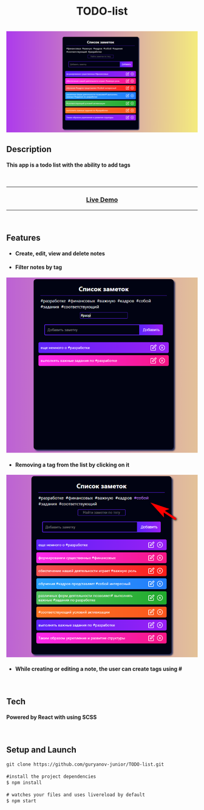 <h1 align="center">TODO-list</h1>

</br>

<img src="./readme_assets/main.png">

</br>

## Description

#### This app is a todo list with the ability to add tags

</br>

---

### <p align="center"><a  href="https://gracious-torvalds-890dc4.netlify.app/">Live Demo</a></p>

---

</br>

## Features

- #### Create, edit, view and delete notes

- #### Filter notes by tag

<img src="./readme_assets/filter.png">

- #### Removing a tag from the list by clicking on it

<img src="./readme_assets/delete.png">

- #### While creating or editing a note, the user can create tags using **#**

</br>

## Tech

#### Powered by **React** with using **SCSS**

</br>

## Setup and Launch

```
git clone https://github.com/guryanov-junior/TODO-list.git

#install the project dependencies
$ npm install

# watches your files and uses livereload by default
$ npm start
```

</br>
